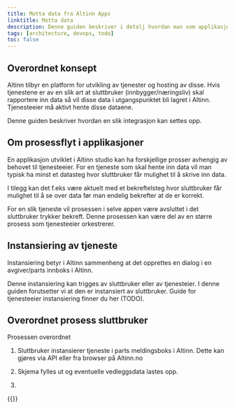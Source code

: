 ```yaml
---
title: Motta data fra Altinn Apps
linktitle: Motta data
description: Denne guiden beskriver i detalj hvordan man som applikasjonseier/tjenesteier kan motta data som innleveres til Altinn
tags: [architecture, devops, todo]
toc: false
---
```


## Overordnet konsept

Altinn tilbyr en platform for utvikling av tjenester og hosting av disse. Hvis tjenestene er av en slik art at sluttbruker (innbygger/næringsliv) skal rapportere inn data så vil disse data i utgangspunktet bli lagret i Altinn. 
Tjenesteeier må aktivt hente disse dataene. 

Denne guiden beskriver hvordan en slik integrasjon kan settes opp. 

## Om prosessflyt i applikasjoner

En applikasjon utviklet i Altinn studio kan ha forskjellige prosser avhengig av behovet til tjenesteeier. For en tjeneste som skal hente inn data vil man typisk ha minst et datasteg hvor sluttbruker får mulighet til å skrive inn data. 

I tilegg kan det f.eks være aktuelt med et bekreftelsteg hvor sluttbruker får mulighet til å se over data før man endelig bekrefter at de er korrekt.

For en slik tjeneste vil prosessen i selve appen være avsluttet i det sluttbruker trykker bekreft. Denne prosessen kan være del av en større prosess som tjenesteeier orkestrerer. 

## Instansiering av tjeneste

Instansiering betyr i Altinn sammenheng at det opprettes en dialog i en avgiver/parts innboks i Altinn.

Denne instansiering kan trigges av sluttbruker eller av tjenesteier. I denne guiden forutsetter vi at den er instansiert av sluttbruker. Guide for tjenesteeier instansiering finner du her (TODO).


## Overordnet prosess sluttbruker

Prosessen overordnet

1. Sluttbruker instansierer tjeneste i parts meldingsboks i Altinn. Dette kan gjøres via API eller fra browser på Altinn.no

2. Skjema fylles ut og eventuelle vedleggsdata lastes opp.

3. 




{{<children />}}
